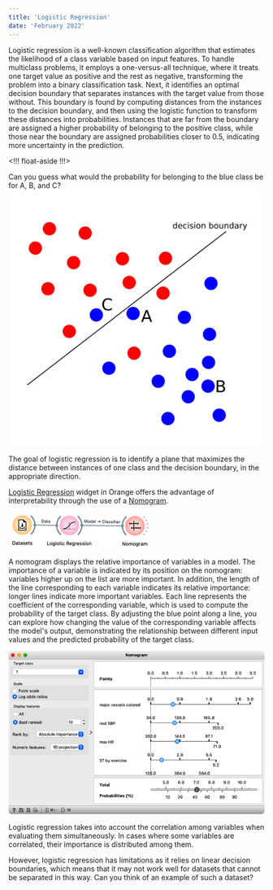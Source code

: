 ```yaml
---
title: 'Logistic Regression'
date: 'February 2022'
---
```


Logistic regression is a well-known classification algorithm that estimates the likelihood of a class variable based on input features. To handle multiclass problems, it employs a one-versus-all technique, where it treats one target value as positive and the rest as negative, transforming the problem into a binary classification task. Next, it identifies an optimal decision boundary that separates instances with the target value from those without. This boundary is found by computing distances from the instances to the decision boundary, and then using the logistic function to transform these distances into probabilities. Instances that are far from the boundary are assigned a higher probability of belonging to the positive class, while those near the boundary are assigned probabilities closer to 0.5, indicating more uncertainty in the prediction.


<!!! float-aside !!!>
<p>
    Can you guess what would the probability for belonging to the blue class be for A, B, and C?
    <img src="logistic-regression.png" />
</p>

The goal of logistic regression is to identify a plane that maximizes the distance between instances of one class and the decision boundary, in the appropriate direction.

[Logistic Regression](https://orangedatamining.com/widget-catalog/model/logisticregression) widget in Orange offers the advantage of interpretability through the use of a [Nomogram](https://orangedatamining.com/widget-catalog/visualize/nomogram).

![](workflow.png)

A nomogram displays the relative importance of variables in a model. The importance of a variable is indicated by its position on the nomogram: variables higher up on the list are more important. In addition, the length of the line corresponding to each variable indicates its relative importance: longer lines indicate more important variables. Each line represents the coefficient of the corresponding variable, which is used to compute the probability of the target class. By adjusting the blue point along a line, you can explore how changing the value of the corresponding variable affects the model's output, demonstrating the relationship between different input values and the predicted probability of the target class.

![](nomogram.png)

Logistic regression takes into account the correlation among variables when evaluating them simultaneously. In cases where some variables are correlated, their importance is distributed among them.

However, logistic regression has limitations as it relies on linear decision boundaries, which means that it may not work well for datasets that cannot be separated in this way. Can you think of an example of such a dataset?
